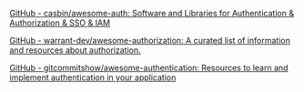 
[GitHub - casbin/awesome-auth: Software and Libraries for Authentication & Authorization & SSO & IAM](https://github.com/casbin/awesome-auth)

[GitHub - warrant-dev/awesome-authorization: A curated list of information and resources about authorization.](https://github.com/warrant-dev/awesome-authorization)

[GitHub - gitcommitshow/awesome-authentication: Resources to learn and implement authentication in your application](https://github.com/gitcommitshow/awesome-authentication)
